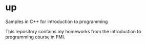 # up
Samples in C++ for introduction to programming

This repository contains my homeworks from the introduction to programming course in FMI.
